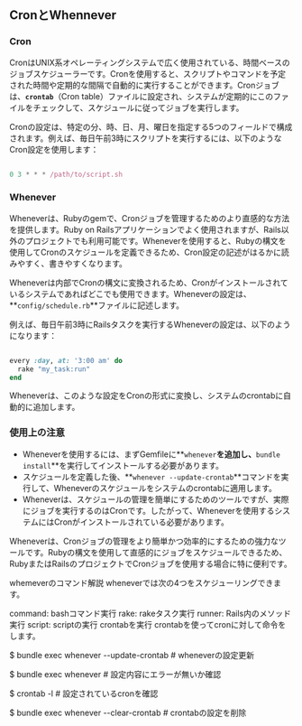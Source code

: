 ## CronとWhennever

### **Cron**

CronはUNIX系オペレーティングシステムで広く使用されている、時間ベースのジョブスケジューラーです。Cronを使用すると、スクリプトやコマンドを予定された時間や定期的な間隔で自動的に実行することができます。Cronジョブは、**`crontab`**（Cron table）ファイルに設定され、システムが定期的にこのファイルをチェックして、スケジュールに従ってジョブを実行します。

Cronの設定は、特定の分、時、日、月、曜日を指定する5つのフィールドで構成されます。例えば、毎日午前3時にスクリプトを実行するには、以下のようなCron設定を使用します：

```jsx

0 3 * * * /path/to/script.sh

```

### **Whenever**

Wheneverは、Rubyのgemで、Cronジョブを管理するためのより直感的な方法を提供します。Ruby on Railsアプリケーションでよく使用されますが、Rails以外のプロジェクトでも利用可能です。Wheneverを使用すると、Rubyの構文を使用してCronのスケジュールを定義できるため、Cron設定の記述がはるかに読みやすく、書きやすくなります。

Wheneverは内部でCronの構文に変換されるため、Cronがインストールされているシステムであればどこでも使用できます。Wheneverの設定は、**`config/schedule.rb`**ファイルに記述します。

例えば、毎日午前3時にRailsタスクを実行するWheneverの設定は、以下のようになります：

```ruby

every :day, at: '3:00 am' do
  rake "my_task:run"
end

```

Wheneverは、このような設定をCronの形式に変換し、システムのcrontabに自動的に追加します。

### **使用上の注意**

- Wheneverを使用するには、まずGemfileに**`whenever`**を追加し、**`bundle install`**を実行してインストールする必要があります。
- スケジュールを定義した後、**`whenever --update-crontab`**コマンドを実行して、Wheneverのスケジュールをシステムのcrontabに適用します。
- Wheneverは、スケジュールの管理を簡単にするためのツールですが、実際にジョブを実行するのはCronです。したがって、Wheneverを使用するシステムにはCronがインストールされている必要があります。

Wheneverは、Cronジョブの管理をより簡単かつ効率的にするための強力なツールです。Rubyの構文を使用して直感的にジョブをスケジュールできるため、RubyまたはRailsのプロジェクトでCronジョブを使用する場合に特に便利です。


whemeverのコマンド解説
wheneverでは次の4つをスケジューリングできます。


command: bashコマンド実行
rake: rakeタスク実行
runner: Rails内のメソッド実行
script: scriptの実行
crontabを実行
crontabを使ってcronに対して命令をします。


$ bundle exec whenever --update-crontab   # wheneverの設定更新

$ bundle exec whenever  # 設定内容にエラーが無いか確認

$ crontab -l  # 設定されているcronを確認

$ bundle exec whenever --clear-crontab  # crontabの設定を削除
